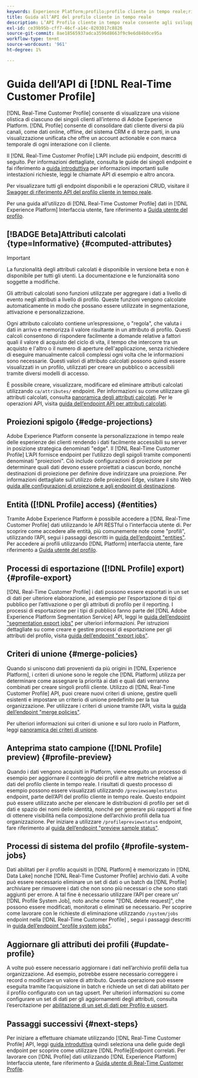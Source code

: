 ```yaml
---
keywords: Experience Platform;profilo;profilo cliente in tempo reale;risoluzione dei problemi;API;profilo unificato;profilo unificato;unificato;profilo;rtcp;abilitare profilo;abilitare profilo;abilitare profilo
title: Guida all’API del profilo cliente in tempo reale
description: L’API Profilo cliente in tempo reale consente agli sviluppatori di esplorare e utilizzare i dati del profilo, tra cui la visualizzazione dei profili, la creazione e l’aggiornamento di criteri di unione, l’esportazione o l’esempio di dati del profilo e l’eliminazione dei dati del profilo che non sono più necessari o che sono stati aggiunti per errore. Segui questa guida per scoprire come eseguire operazioni chiave utilizzando l’API.
exl-id: ce39b95b-cff7-46cf-a14c-8203017c8826
source-git-commit: 8ae18565937adca3596d8663f9c9e6d84b0ce95a
workflow-type: tm+mt
source-wordcount: '961'
ht-degree: 1%

---
```


# Guida dell’API di [!DNL Real-Time Customer Profile]

[!DNL Real-Time Customer Profile] consente di visualizzare una visione olistica di ciascuno dei singoli clienti all’interno di Adobe Experience Platform. [!DNL Profile] consente di consolidare dati cliente diversi da più canali, come dati online, offline, del sistema CRM e di terze parti, in una visualizzazione unificata che offre un account actionable e con marca temporale di ogni interazione con il cliente.

Il [!DNL Real-Time Customer Profile] L’API include più endpoint, descritti di seguito. Per informazioni dettagliate, consulta le guide dei singoli endpoint e fai riferimento a [guida introduttiva](getting-started.md) per informazioni importanti sulle intestazioni richieste, leggi le chiamate API di esempio e altro ancora.

Per visualizzare tutti gli endpoint disponibili e le operazioni CRUD, visitare il [Swagger di riferimento API del profilo cliente in tempo reale](https://www.adobe.com/go/profile-apis-en).

Per una guida all’utilizzo di [!DNL Real-Time Customer Profile] dati in [!DNL Experience Platform] Interfaccia utente, fare riferimento a [Guida utente del profilo](../ui/user-guide.md).

## [!BADGE Beta]Attributi calcolati {type=Informative} {#computed-attributes}

>[!IMPORTANT]
>
La funzionalità degli attributi calcolati è disponibile in versione beta e non è disponibile per tutti gli utenti. La documentazione e le funzionalità sono soggette a modifiche.

Gli attributi calcolati sono funzioni utilizzate per aggregare i dati a livello di evento negli attributi a livello di profilo. Queste funzioni vengono calcolate automaticamente in modo che possano essere utilizzate in segmentazione, attivazione e personalizzazione.

Ogni attributo calcolato contiene un’espressione, o &quot;regola&quot;, che valuta i dati in arrivo e memorizza il valore risultante in un attributo di profilo. Questi calcoli consentono di rispondere facilmente a domande relative a fattori quali il valore di acquisto del ciclo di vita, il tempo che intercorre tra un acquisto e l&#39;altro o il numero di aperture dell&#39;applicazione, senza richiedere di eseguire manualmente calcoli complessi ogni volta che le informazioni sono necessarie. Questi valori di attributo calcolati possono quindi essere visualizzati in un profilo, utilizzati per creare un pubblico o accessibili tramite diversi modelli di accesso.

È possibile creare, visualizzare, modificare ed eliminare attributi calcolati utilizzando `ca/attributes/` endpoint. Per informazioni su come utilizzare gli attributi calcolati, consulta [panoramica degli attributi calcolati](../computed-attributes/overview.md). Per le operazioni API, visita [guida dell’endpoint API per attributi calcolati](../computed-attributes/api.md).

## Proiezioni spigolo {#edge-projections}

Adobe Experience Platform consente la personalizzazione in tempo reale delle esperienze dei clienti rendendo i dati facilmente accessibili su server in posizione strategica denominati &quot;edge&quot;. Il [!DNL Real-Time Customer Profile] L’API fornisce endpoint per l’utilizzo degli spigoli tramite componenti denominati &quot;proiezioni&quot;. Ciò include configurazioni di proiezione per determinare quali dati devono essere proiettati a ciascun bordo, nonché destinazioni di proiezione per definire dove indirizzare una proiezione. Per informazioni dettagliate sull&#39;utilizzo delle proiezioni Edge, visitare il sito Web [guida alle configurazioni di proiezione e agli endpoint di destinazione](edge-projections.md).

## Entità ([!DNL Profile] access) {#entities}

Tramite Adobe Experience Platform è possibile accedere a [!DNL Real-Time Customer Profile] dati utilizzando le API RESTful o l’interfaccia utente di. Per scoprire come accedere alle entità, più comunemente note come &quot;profili&quot;, utilizzando l’API, segui i passaggi descritti in [guida dell’endpoint &quot;entities&quot;](entities.md). Per accedere ai profili utilizzando [!DNL Platform] interfaccia utente, fare riferimento a [Guida utente del profilo](../ui/user-guide.md).

## Processi di esportazione ([!DNL Profile] export) {#profile-export}

[!DNL Real-Time Customer Profile] i dati possono essere esportati in un set di dati per ulteriore elaborazione, ad esempio per l’esportazione di tipi di pubblico per l’attivazione o per gli attributi di profilo per il reporting. I processi di esportazione per i tipi di pubblico fanno parte del [!DNL Adobe Experience Platform Segmentation Service] API, leggi le [guida dell’endpoint &quot;segmentation export jobs&quot;](../../profile/api/export-jobs.md) per ulteriori informazioni. Per istruzioni dettagliate su come creare e gestire processi di esportazione per gli attributi del profilo, visita [guida dell’endpoint &quot;export jobs&quot;](export-jobs.md).

## Criteri di unione {#merge-policies}

Quando si uniscono dati provenienti da più origini in [!DNL Experience Platform], i criteri di unione sono le regole che [!DNL Platform] utilizza per determinare come assegnare la priorità ai dati e quali dati verranno combinati per creare singoli profili cliente. Utilizzo di [!DNL Real-Time Customer Profile] API, puoi creare nuovi criteri di unione, gestire quelli esistenti e impostare un criterio di unione predefinito per la tua organizzazione. Per utilizzare i criteri di unione tramite l’API, visita la [guida dell’endpoint &quot;merge policies&quot;](merge-policies.md).

Per ulteriori informazioni sui criteri di unione e sul loro ruolo in Platform, leggi [panoramica dei criteri di unione](../merge-policies/overview.md).

## Anteprima stato campione ([!DNL Profile] preview) {#profile-preview}

Quando i dati vengono acquisiti in Platform, viene eseguito un processo di esempio per aggiornare il conteggio dei profili e altre metriche relative ai dati del profilo cliente in tempo reale. I risultati di questo processo di esempio possono essere visualizzati utilizzando `/previewsamplestatus` endpoint, parte dell’API del profilo cliente in tempo reale. Questo endpoint può essere utilizzato anche per elencare le distribuzioni di profilo per set di dati e spazio dei nomi delle identità, nonché per generare più rapporti al fine di ottenere visibilità nella composizione dell’archivio profili della tua organizzazione.  Per iniziare a utilizzare `/profilepreviewstatus` endpoint, fare riferimento al [guida dell’endpoint &quot;preview sample status&quot;](preview-sample-status.md).

## Processi di sistema del profilo {#profile-system-jobs}

Dati abilitati per il profilo acquisiti in [!DNL Platform] è memorizzato in [!DNL Data Lake] nonché [!DNL Real-Time Customer Profile] archivio dati. A volte può essere necessario eliminare un set di dati o un batch da [!DNL Profile] archiviare per rimuovere i dati che non sono più necessari o che sono stati aggiunti per errore. A tal fine è necessario utilizzare l’API per creare un’ [!DNL Profile System Job], noto anche come &quot;[!DNL delete request]&quot;, che possono essere modificati, monitorati o eliminati se necessario. Per scoprire come lavorare con le richieste di eliminazione utilizzando `/system/jobs` endpoint nella [!DNL Real-Time Customer Profile] , segui i passaggi descritti in [guida dell’endpoint &quot;profile system jobs&quot;](profile-system-jobs.md).

## Aggiornare gli attributi dei profili {#update-profile}

A volte può essere necessario aggiornare i dati nell’archivio profili della tua organizzazione. Ad esempio, potrebbe essere necessario correggere i record o modificare un valore di attributo. Questa operazione può essere eseguita tramite l’acquisizione in batch e richiede un set di dati abilitato per il profilo configurato con un tag upsert. Per ulteriori informazioni su come configurare un set di dati per gli aggiornamenti degli attributi, consulta l’esercitazione per [abilitazione di un set di dati per Profilo e upsert](../../catalog/datasets/enable-upsert.md).

## Passaggi successivi {#next-steps}

Per iniziare a effettuare chiamate utilizzando [!DNL Real-Time Customer Profile] API, leggi [guida introduttiva](getting-started.md) quindi seleziona una delle guide degli endpoint per scoprire come utilizzare [!DNL Profile]Endpoint correlati. Per lavorare con [!DNL Profile] dati utilizzando [!DNL Experience Platform] Interfaccia utente, fare riferimento a [Guida utente di Real-Time Customer Profile](../ui/user-guide.md).
